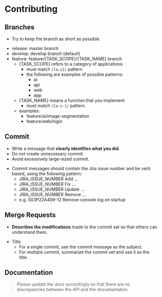 # Contributing

## Branches
- Try to keep the branch as short as possible.

+ release: master branch
+ develop: develop branch (default)
+ feature: feature/{TASK_SCOPE}/{TASK_NAME} branch
    - {TASK_SCOPE} refers to a category of applications:
        - must match `/[a-z]/` pattern
        - the following are examples of possible patterns:
            * ai
            * api
            * web
            * app
    - {TASK_NAME} means a function that you implement
        - must match `/[a-z-]/` pattern.
    - examples:
        - feature/ai/image-segmentation
        - feature/web/login

## Commit
- Write a message that **clearly identifies what you did**.
- Do not create unnecessary commit.
- Avoid excessively large-sized commit.

+ Commit messages should contain the Jira issue number and be verb based, using the following pattern:  
    - JIRA_ISSUE_NUMBER Add ...
    - JIRA_ISSUE_NUMBER Fix ...
    - JIRA_ISSUE_NUMBER Update ...
    - JIRA_ISSUE_NUMBER Remove ...
    * e.g. S03P22A409-12 Remove console log on startup

## Merge Requests
- **Describes the modifications** made to the commit set so that others can understand them.

+ Title
    - For a single commit, use the commit message as the subject.
    - For multiple commit, summarize the commit set and use it as the title.
## Documentation
> *Please update the docs* accordingly so that there are no discrepancies between the API and the documentation.
